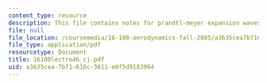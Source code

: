 ```yaml
---
content_type: resource
description: This file contains notes for prandtl-meyer expansion waves.
file: null
file_location: /coursemedia/16-100-aerodynamics-fall-2005/a3635cea7b71616c3611e0f5d9183964_16100lectre46_cj.pdf
file_type: application/pdf
resourcetype: Document
title: 16100lectre46_cj.pdf
uid: a3635cea-7b71-616c-3611-e0f5d9183964
---
```

